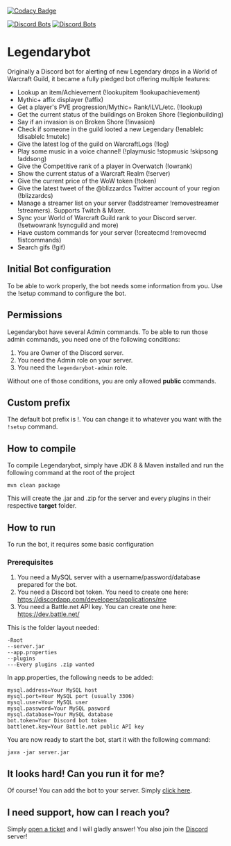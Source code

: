 [![Codacy Badge](https://api.codacy.com/project/badge/Grade/e39be91f74de4ea48d35bc95d9508f5e)](https://www.codacy.com/app/greatman/legendarybot?utm_source=github.com&amp;utm_medium=referral&amp;utm_content=greatman/legendarybot&amp;utm_campaign=Badge_Grade)

[![Discord Bots](https://discordbots.org/api/widget/status/267134720700186626.png)](https://discordbots.org/bot/267134720700186626)
[![Discord Bots](https://discordbots.org/api/widget/servers/267134720700186626.png)](https://discordbots.org/bot/267134720700186626)

# Legendarybot

Originally a Discord bot for alerting of new Legendary drops in a World of Warcraft Guild, it became a fully pledged bot offering multiple features:

- Lookup an item/Achievement (!lookupitem !lookupachievement)
- Mythic+ affix displayer (!affix)
- Get a player's PVE progression/Mythic+ Rank/iLVL/etc. (!lookup)
- Get the current status of the buildings on Broken Shore (!legionbuilding)
- Say if an invasion is on Broken Shore (!invasion)
- Check if someone in the guild looted a new Legendary (!enablelc !disablelc !mutelc)
- Give the latest log of the guild on WarcraftLogs (!log)
- Play some music in a voice channel! (!playmusic !stopmusic !skipsong !addsong)
- Give the Competitive rank of a player in Overwatch (!owrank)
- Show the current status of a Warcraft Realm (!server)
- Give the current price of the WoW token (!token)
- Give the latest tweet of the @blizzardcs Twitter account of your region (!blizzardcs)
- Manage a streamer list on your server (!addstreamer !removestreamer !streamers). Supports Twitch & Mixer.
- Sync your World of Warcraft Guild rank to your Discord server. (!setwowrank !syncguild and more)
- Have custom commands for your server (!createcmd !removecmd !listcommands)
- Search gifs (!gif)

## Initial Bot configuration

To be able to work properly, the bot needs some information from you. Use the !setup command to configure the bot.

## Permissions

Legendarybot have several Admin commands. To be able to run those admin commands, you need one of the following conditions:
1. You are Owner of the Discord server.
2. You need the Admin role on your server.
3. You need the ```legendarybot-admin``` role.

Without one of those conditions, you are only allowed **public** commands.

## Custom prefix
The default bot prefix is !. You can change it to whatever you want with the ```!setup``` command.

## How to compile

To compile Legendarybot, simply have JDK 8 & Maven installed and run the following command at the root of the project
```
mvn clean package
```
This will create the .jar and .zip for the server and every plugins in their respective **target** folder.

## How to run

To run the bot, it requires some basic configuration

### Prerequisites

1. You need a MySQL server with a username/password/database prepared for the bot.
2. You need a Discord bot token. You need to create one here: https://discordapp.com/developers/applications/me
3. You need a Battle.net API key. You can create one here: https://dev.battle.net/

This is the folder layout needed:
```
-Root
--server.jar
--app.properties
--plugins
---Every plugins .zip wanted
```
In app.properties, the following needs to be added:
```
mysql.address=Your MySQL host
mysql.port=Your MySQL port (usually 3306)
mysql.user=Your MySQL user
mysql.password=Your MySQL pasword
mysql.database=Your MySQL database
bot.token=Your Discord bot token
battlenet.key=Your Battle.net public API key
```

You are now ready to start the bot, start it with the following command:
```
java -jar server.jar
```

## It looks hard! Can you run it for me?

Of course! You can add the bot to your server. Simply [click here](https://discordapp.com/oauth2/authorize?client_id=267134720700186626&scope=bot&permissions=19456). 

## I need support, how can I reach you?

Simply [open a ticket](https://github.com/greatman/legendarybot/issues) and I will gladly answer! You also join the [Discord](https://discord.gg/Cr7G28H) server!